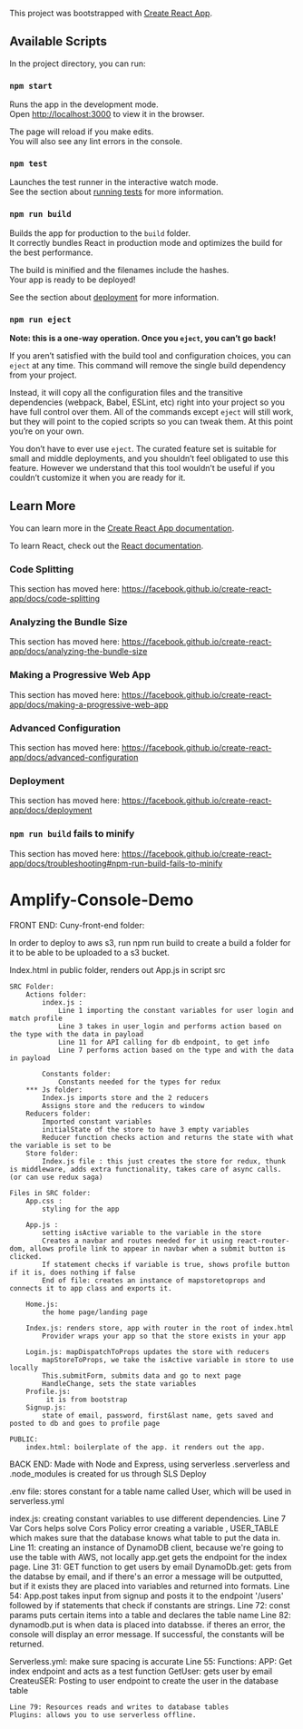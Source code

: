 This project was bootstrapped with [Create React App](https://github.com/facebook/create-react-app).

## Available Scripts

In the project directory, you can run:

### `npm start`

Runs the app in the development mode.<br />
Open [http://localhost:3000](http://localhost:3000) to view it in the browser.

The page will reload if you make edits.<br />
You will also see any lint errors in the console.

### `npm test`

Launches the test runner in the interactive watch mode.<br />
See the section about [running tests](https://facebook.github.io/create-react-app/docs/running-tests) for more information.

### `npm run build`

Builds the app for production to the `build` folder.<br />
It correctly bundles React in production mode and optimizes the build for the best performance.

The build is minified and the filenames include the hashes.<br />
Your app is ready to be deployed!

See the section about [deployment](https://facebook.github.io/create-react-app/docs/deployment) for more information.

### `npm run eject`

**Note: this is a one-way operation. Once you `eject`, you can’t go back!**

If you aren’t satisfied with the build tool and configuration choices, you can `eject` at any time. This command will remove the single build dependency from your project.

Instead, it will copy all the configuration files and the transitive dependencies (webpack, Babel, ESLint, etc) right into your project so you have full control over them. All of the commands except `eject` will still work, but they will point to the copied scripts so you can tweak them. At this point you’re on your own.

You don’t have to ever use `eject`. The curated feature set is suitable for small and middle deployments, and you shouldn’t feel obligated to use this feature. However we understand that this tool wouldn’t be useful if you couldn’t customize it when you are ready for it.

## Learn More

You can learn more in the [Create React App documentation](https://facebook.github.io/create-react-app/docs/getting-started).

To learn React, check out the [React documentation](https://reactjs.org/).

### Code Splitting

This section has moved here: https://facebook.github.io/create-react-app/docs/code-splitting

### Analyzing the Bundle Size

This section has moved here: https://facebook.github.io/create-react-app/docs/analyzing-the-bundle-size

### Making a Progressive Web App

This section has moved here: https://facebook.github.io/create-react-app/docs/making-a-progressive-web-app

### Advanced Configuration

This section has moved here: https://facebook.github.io/create-react-app/docs/advanced-configuration

### Deployment

This section has moved here: https://facebook.github.io/create-react-app/docs/deployment

### `npm run build` fails to minify

This section has moved here: https://facebook.github.io/create-react-app/docs/troubleshooting#npm-run-build-fails-to-minify
# Amplify-Console-Demo

FRONT END: 
Cuny-front-end folder:

In order to deploy to aws s3, run npm run build to create a build a folder for it to be able to be uploaded to a s3 bucket.

Index.html in public folder, renders out App.js in script src

    SRC Folder:
        Actions folder:
            index.js :
                Line 1 importing the constant variables for user login and match profile
                Line 3 takes in user_login and performs action based on the type with the data in payload
                Line 11 for API calling for db endpoint, to get info
                Line 7 performs action based on the type and with the data in payload

            Constants folder:
                Constants needed for the types for redux
        *** Js folder:
            Index.js imports store and the 2 reducers
            Assigns store and the reducers to window
        Reducers folder:
            Imported constant variables
            initialState of the store to have 3 empty variables
            Reducer function checks action and returns the state with what the variable is set to be
        Store folder:
            Index.js file : this just creates the store for redux, thunk is middleware, adds extra functionality, takes care of async calls. (or can use redux saga)

    Files in SRC folder:
        App.css : 
            styling for the app

        App.js : 
            setting isActive variable to the variable in the store
            Creates a navbar and routes needed for it using react-router-dom, allows profile link to appear in navbar when a submit button is clicked.
            If statement checks if variable is true, shows profile button if it is, does nothing if false
            End of file: creates an instance of mapstoretoprops and connects it to app class and exports it.

        Home.js: 
            the home page/landing page
       
        Index.js: renders store, app with router in the root of index.html
            Provider wraps your app so that the store exists in your app

        Login.js: mapDispatchToProps updates the store with reducers 
            mapStoreToProps, we take the isActive variable in store to use locally
            This.submitForm, submits data and go to next page
            HandleChange, sets the state variables
        Profile.js:
             it is from bootstrap
        Signup.js: 
            state of email, password, first&last name, gets saved and posted to db and goes to profile page

	PUBLIC:
        index.html: boilerplate of the app. it renders out the app.


BACK END: Made with Node and Express, using serverless
.serverless and .node_modules is created for us through SLS Deploy

.env file:
    stores constant for a table name called User, which will be used in serverless.yml

index.js:
    creating constant variables to use different dependencies.
    Line 7 Var Cors helps solve Cors Policy error 
    creating a variable , USER_TABLE which makes sure that the database knows what table to put the data in. 
    Line 11: creating an instance of DynamoDB client, because we're going to use the table with AWS, not locally
    app.get gets the endpoint for the index page.
    Line 31: GET function to get users by email
    DynamoDb.get: gets from the databse by email, and if there's an error a message will be outputted, but if it exists they are placed into variables and returned into formats.
    Line 54: App.post takes input from signup and posts it to the endpoint '/users'
    followed by if statements that check if constants are strings.
    Line 72: const params puts certain items into a table and declares the table name
    Line 82: dynamodb.put is when data is placed into databsse. if theres an error, the console will display an error message. If successful, the constants will be returned.

Serverless.yml: make sure spacing is accurate
    Line 55: Functions:
        APP: Get index endpoint and acts as a test function
        GetUser: gets user by email 
        CreateuSER: Posting to user endpoint to create the user in the database table

    Line 79: Resources reads and writes to database tables
    Plugins: allows you to use serverless offline.

